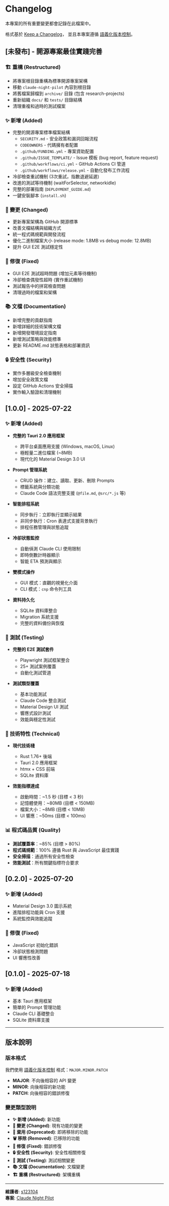 # Changelog

本專案的所有重要變更都會記錄在此檔案中。

格式基於 [Keep a Changelog](https://keepachangelog.com/zh-TW/1.0.0/)，
並且本專案遵循 [語義化版本控制](https://semver.org/lang/zh-TW/)。

## [未發布] - 開源專案最佳實踐完善

### 🏗️ 重構 (Restructured)

- 將專案根目錄重構為標準開源專案架構
- 移動 `claude-night-pilot` 內容到根目錄
- 將舊檔案歸檔到 `archive/` 目錄 (包含 research-projects)
- 重新組織 `docs/` 和 `tests/` 目錄結構
- 清理重複和過時的測試檔案

### ✨ 新增 (Added)

- 完整的開源專案標準檔案結構
  - `SECURITY.md` - 安全政策和漏洞回報流程
  - `CODEOWNERS` - 代碼擁有者配置
  - `.github/FUNDING.yml` - 專案資助配置
  - `.github/ISSUE_TEMPLATE/` - Issue 模板 (bug report, feature request)
  - `.github/workflows/ci.yml` - GitHub Actions CI 管道
  - `.github/workflows/release.yml` - 自動化發布工作流程
- 冷卻檢查重試機制 (3次重試，指數退避延遲)
- 改進的測試等待機制 (waitForSelector, networkidle)
- 完整的部署指南 (`DEPLOYMENT_GUIDE.md`)
- 一鍵安裝腳本 (`install.sh`)

### 🔄 變更 (Changed)

- 更新專案架構為 GitHub 開源標準
- 改善文檔結構與組織方式
- 統一程式碼規範與開發流程
- 優化二進制檔案大小 (release mode: 1.8MB vs debug mode: 12.8MB)
- 提升 GUI E2E 測試穩定性

### 🐛 修復 (Fixed)

- GUI E2E 測試超時問題 (增加元素等待機制)
- 冷卻檢查偶發性超時 (實作重試機制)
- 測試報告中的拼寫檢查問題
- 清理過時的檔案和架構

### 📚 文檔 (Documentation)

- 新增完整的貢獻指南
- 新增詳細的技術架構文檔
- 新增開發環境設定指南
- 新增測試策略與效能標準
- 更新 README.md 狀態表格和部署資訊

### 🔒 安全性 (Security)

- 實作多層級安全檢查機制
- 增加安全政策文檔
- 設定 GitHub Actions 安全掃描
- 實作輸入驗證和清理機制

## [1.0.0] - 2025-07-22

### ✨ 新增 (Added)

- **完整的 Tauri 2.0 應用框架**

  - 跨平台桌面應用支援 (Windows, macOS, Linux)
  - 極輕量二進位檔案 (~8MB)
  - 現代化的 Material Design 3.0 UI

- **Prompt 管理系統**

  - CRUD 操作：建立、讀取、更新、刪除 Prompts
  - 標籤系統與分類功能
  - Claude Code 語法完整支援 (`@file.md`, `@src/*.js` 等)

- **智能排程系統**

  - 同步執行：立即執行並顯示結果
  - 非同步執行：Cron 表達式支援背景執行
  - 排程任務管理與狀態追蹤

- **冷卻狀態監控**

  - 自動偵測 Claude CLI 使用限制
  - 即時倒數計時器顯示
  - 智能 ETA 預測與顯示

- **雙模式操作**

  - GUI 模式：直觀的視覺化介面
  - CLI 模式：`cnp` 命令列工具

- **資料持久化**
  - SQLite 資料庫整合
  - Migration 系統支援
  - 完整的資料備份與恢復

### 🧪 測試 (Testing)

- **完整的 E2E 測試套件**

  - Playwright 測試框架整合
  - 25+ 測試案例覆蓋
  - 自動化測試管道

- **測試類型覆蓋**
  - 基本功能測試
  - Claude Code 整合測試
  - Material Design UI 測試
  - 響應式設計測試
  - 效能與穩定性測試

### 🔧 技術特性 (Technical)

- **現代技術棧**

  - Rust 1.76+ 後端
  - Tauri 2.0 應用框架
  - htmx + CSS 前端
  - SQLite 資料庫

- **效能指標達成**
  - 啟動時間：~1.5 秒 (目標 < 3 秒)
  - 記憶體使用：~80MB (目標 < 150MB)
  - 檔案大小：~8MB (目標 < 10MB)
  - UI 響應：~50ms (目標 < 100ms)

### 📊 程式碼品質 (Quality)

- **測試覆蓋率**：~85% (目標 > 80%)
- **程式碼規範**：100% 遵循 Rust 與 JavaScript 最佳實踐
- **安全掃描**：通過所有安全性檢查
- **效能測試**：所有關鍵指標符合要求

## [0.2.0] - 2025-07-20

### ✨ 新增 (Added)

- Material Design 3.0 圖示系統
- 進階排程功能與 Cron 支援
- 系統監控與效能追蹤

### 🐛 修復 (Fixed)

- JavaScript 初始化錯誤
- 冷卻狀態檢測問題
- UI 響應性改善

## [0.1.0] - 2025-07-18

### ✨ 新增 (Added)

- 基本 Tauri 應用框架
- 簡單的 Prompt 管理功能
- Claude CLI 基礎整合
- SQLite 資料庫支援

---

## 版本說明

### 版本格式

我們使用 [語義化版本控制](https://semver.org/lang/zh-TW/) 格式：`MAJOR.MINOR.PATCH`

- **MAJOR**: 不向後相容的 API 變更
- **MINOR**: 向後相容的新功能
- **PATCH**: 向後相容的錯誤修復

### 變更類型說明

- **✨ 新增 (Added)**: 新功能
- **🔄 變更 (Changed)**: 現有功能的變更
- **🚨 棄用 (Deprecated)**: 即將移除的功能
- **🗑️ 移除 (Removed)**: 已移除的功能
- **🐛 修復 (Fixed)**: 錯誤修復
- **🔒 安全性 (Security)**: 安全性相關修復
- **🧪 測試 (Testing)**: 測試相關變更
- **📚 文檔 (Documentation)**: 文檔變更
- **🏗️ 重構 (Restructured)**: 架構重構

---

**維護者**: [s123104](https://github.com/s123104)  
**專案**: [Claude Night Pilot](https://github.com/s123104/claude-night-pilot)
